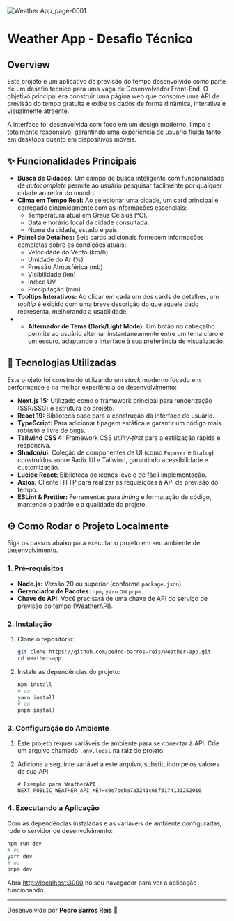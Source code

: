 ![Weather App_page-0001](https://github.com/user-attachments/assets/91efe226-4394-439f-9792-d7ffbf3b5e9b)


# Weather App - Desafio Técnico

## Overview

Este projeto é um aplicativo de previsão do tempo desenvolvido como parte de um desafio técnico para uma vaga de Desenvolvedor Front-End. O objetivo principal era construir uma página web que consome uma API de previsão do tempo gratuita e exibe os dados de forma dinâmica, interativa e visualmente atraente.

A interface foi desenvolvida com foco em um design moderno, limpo e totalmente responsivo, garantindo uma experiência de usuário fluida tanto em desktops quanto em dispositivos móveis.

## ✨ Funcionalidades Principais

  * **Busca de Cidades:** Um campo de busca inteligente com funcionalidade de *autocomplete* permite ao usuário pesquisar facilmente por qualquer cidade ao redor do mundo.
  * **Clima em Tempo Real:** Ao selecionar uma cidade, um card principal é carregado dinamicamente com as informações essenciais:
      * Temperatura atual em Graus Celsius (°C).
      * Data e horário local da cidade consultada.
      * Nome da cidade, estado e país.
  * **Painel de Detalhes:** Seis cards adicionais fornecem informações completas sobre as condições atuais:
      * Velocidade do Vento (km/h)
      * Umidade do Ar (%)
      * Pressão Atmosférica (mb)
      * Visibilidade (km)
      * Índice UV
      * Precipitação (mm)
  * **Tooltips Interativos:** Ao clicar em cada um dos cards de detalhes, um *tooltip* é exibido com uma breve descrição do que aquele dado representa, melhorando a usabilidade.
  * * **Alternador de Tema (Dark/Light Mode):** Um botão no cabeçalho permite ao usuário alternar instantaneamente entre um tema claro e um escuro, adaptando a interface à sua preferência de visualização.

## 🚀 Tecnologias Utilizadas

Este projeto foi construído utilizando um *stack* moderno focado em performance e na melhor experiência de desenvolvimento:

  * **Next.js 15:** Utilizado como o framework principal para renderização (SSR/SSG) e estrutura do projeto.
  * **React 19:** Biblioteca base para a construção da interface de usuário.
  * **TypeScript:** Para adicionar tipagem estática e garantir um código mais robusto e livre de bugs.
  * **Tailwind CSS 4:** Framework CSS *utility-first* para a estilização rápida e responsiva.
  * **Shadcn/ui:** Coleção de componentes de UI (como `Popover` e `Dialog`) construídos sobre Radix UI e Tailwind, garantindo acessibilidade e customização.
  * **Lucide React:** Biblioteca de ícones leve e de fácil implementação.
  * **Axios:** Cliente HTTP para realizar as requisições à API de previsão do tempo.
  * **ESLint & Prettier:** Ferramentas para *linting* e formatação de código, mantendo o padrão e a qualidade do projeto.

## ⚙️ Como Rodar o Projeto Localmente

Siga os passos abaixo para executar o projeto em seu ambiente de desenvolvimento.

### 1\. Pré-requisitos

  * **Node.js:** Versão 20 ou superior (conforme `package.json`).
  * **Gerenciador de Pacotes:** `npm`, `yarn` ou `pnpm`.
  * **Chave de API:** Você precisará de uma chave de API do serviço de previsão do tempo ([WeatherAPI](httpsa://www.weatherapi.com/)).

### 2\. Instalação

1.  Clone o repositório:

    ```bash
    git clone https://github.com/pedro-barros-reis/weather-app.git
    cd weather-app
    ```

2.  Instale as dependências do projeto:

    ```bash
    npm install
    # ou
    yarn install
    # ou
    pnpm install
    ```

### 3\. Configuração do Ambiente

1.  Este projeto requer variáveis de ambiente para se conectar à API. Crie um arquivo chamado `.env.local` na raiz do projeto.

2.  Adicione a seguinte variável a este arquivo, substituindo pelos valores da sua API:

    ```env
    # Exemplo para WeatherAPI
    NEXT_PUBLIC_WEATHER_API_KEY=c0e7beba7a3241c68f3174131252010
    ```

### 4\. Executando a Aplicação

Com as dependências instaladas e as variáveis de ambiente configuradas, rode o servidor de desenvolvimento:

```bash
npm run dev
# ou
yarn dev
# ou
pnpm dev
```

Abra [http://localhost:3000](http://localhost:3000) no seu navegador para ver a aplicação funcionando.

-----

Desenvolvido por **Pedro Barros Reis** 👋
